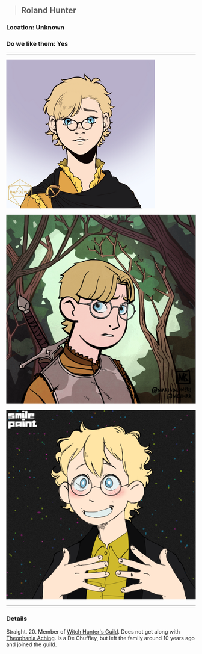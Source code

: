 >## Roland Hunter

### Location: Unknown

### Do we like them: Yes

***

![roland_human](../../../Templates/images/npc-roland-hunter.png "blonde ron weasley")

![roland_human](../../../Templates/images/npc-roland-hunter-2.png "blonde ron weasley")

![roland_human](../../../Templates/images/npc-roland-hunter-3.png "ein")

***

### Details

Straight. 20. Member of [Witch Hunter's Guild](Notes/Organizations/Witch%20Hunter's%20Guild.md). Does not get along with [Theophania Aching](Theophania%20Aching.md). Is a De Chuffley, but left the family around 10 years ago and joined the guild.
